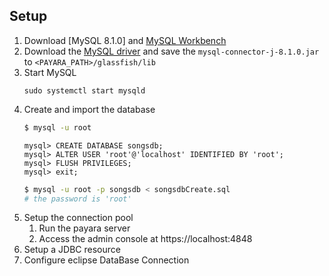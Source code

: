 



## Setup
1. Download [MySQL 8.1.0] and [MySQL Workbench](https://dev.mysql.com/downloads/workbench/)
2. Download the [MySQL driver](https://dev.mysql.com/downloads/connector/j/) and save the `mysql-connector-j-8.1.0.jar` to `<PAYARA_PATH>/glassfish/lib`
3. Start MySQL
   ```
   sudo systemctl start mysqld
   ```
4. Create and import the database
    ```bash
    $ mysql -u root
    ```
    ```
    mysql> CREATE DATABASE songsdb;
    mysql> ALTER USER 'root'@'localhost' IDENTIFIED BY 'root';
    mysql> FLUSH PRIVILEGES;
    mysql> exit;
    ```
    ```bash
    $ mysql -u root -p songsdb < songsdbCreate.sql
    # the password is 'root'
    ```
5. Setup the connection pool
    1. Run the payara server
    2. Access the admin console at https://localhost:4848
    <!-- TODO -->
6. Setup a JDBC resource
    <!-- TODO -->
7. Configure eclipse DataBase Connection
    <!-- TODO -->